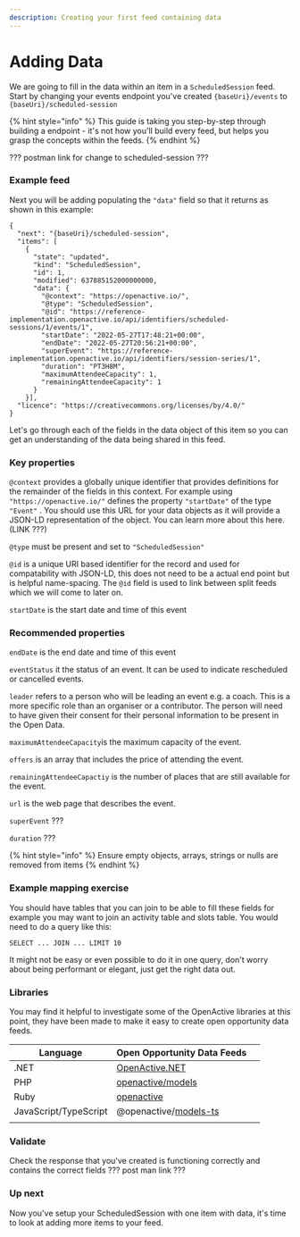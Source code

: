 ```yaml
---
description: Creating your first feed containing data
---
```


# Adding Data

We are going to fill in the data within an item in a `ScheduledSession` feed. Start by changing your events endpoint you've created `{baseUri}/events` to `{baseUri}/scheduled-session`

{% hint style="info" %}
This guide is taking you step-by-step through building a endpoint - it's not how you'll build every feed, but helps you grasp the concepts within the feeds.
{% endhint %}

??? postman link for change to scheduled-session ???

### Example feed

Next you will be adding populating the `"data"` field so that it returns as shown in this example:&#x20;

```
{
  "next": "{baseUri}/scheduled-session",
  "items": [
    {
      "state": "updated",
      "kind": "ScheduledSession",
      "id": 1,
      "modified": 637885152000000000,
      "data": {
        "@context": "https://openactive.io/",
        "@type": "ScheduledSession",
        "@id": "https://reference-implementation.openactive.io/api/identifiers/scheduled-sessions/1/events/1",
        "startDate": "2022-05-27T17:48:21+00:00",
        "endDate": "2022-05-27T20:56:21+00:00",
        "superEvent": "https://reference-implementation.openactive.io/api/identifiers/session-series/1",
        "duration": "PT3H8M",
        "maximumAttendeeCapacity": 1,
        "remainingAttendeeCapacity": 1
      }
    }],
  "licence": "https://creativecommons.org/licenses/by/4.0/"
}  
```

Let's go through each of the fields in the data object of this item so you can get an understanding of the data being shared in this feed.

### Key properties

`@context` provides a globally unique identifier that provides definitions for the remainder of the fields in this context. For example using `"https://openactive.io/"` defines the property `"startDate"` of the type `"Event"` . You should use this URL for your data objects as it will provide a JSON-LD representation of the object. You can learn more about this here. (LINK ???)&#x20;

`@type` must be present and set to `"ScheduledSession"`

`@id` is a unique URI based identifier for the record and used for compatability with JSON-LD, this does not need to be a actual end point but is helpful name-spacing. The `@id` field is used to link between split feeds which we will come to later on.&#x20;

`startDate` is the start date and time of this event

### Recommended properties

`endDate` is the end date and time of this event

`eventStatus` it the status of an event. It can be used to indicate rescheduled or cancelled events.

`leader` refers to a person who will be leading an event e.g. a coach. This is a more specific role than an organiser or a contributor. The person will need to have given their consent for their personal information to be present in the Open Data.

`maximumAttendeeCapacity`is the maximum capacity of the event.

`offers` is an array that includes the price of attending the event.

`remainingAttendeeCapactiy` is the number of places that are still available for the event.

`url` is the web page that describes the event.

`superEvent` ???

`duration` ???

{% hint style="info" %}
Ensure empty objects, arrays, strings or nulls are removed from items
{% endhint %}

### Example mapping exercise

You should have tables that you can join to be able to fill these fields for example you may want to join an activity table and slots table. You would need to do a query like this:

```
SELECT ... JOIN ... LIMIT 10
```

It might not be easy or even possible to do it in one query, don't worry about being performant or elegant, just get the right data out.

### Libraries

You may find it helpful to investigate some of the OpenActive libraries at this point, they have been made to make it easy to create open opportunity data feeds.

| Language              | Open Opportunity Data Feeds                                                  |   |
| --------------------- | ---------------------------------------------------------------------------- | - |
| .NET                  | [OpenActive.NET](https://www.nuget.org/packages/OpenActive.NET/)             |   |
| PHP                   | [openactive/models](https://packagist.org/packages/openactive/models)        |   |
| Ruby                  | [openactive](https://rubygems.org/gems/openactive)                           |   |
| JavaScript/TypeScript | @openactive/[models-ts](https://www.npmjs.com/package/@openactive/models-ts) |   |
|                       |                                                                              |   |

### Validate

Check the response that you've created is functioning correctly and contains the correct fields ??? post man link ???

### Up next

Now you've setup your ScheduledSession with one item with data, it's time to look at adding more items to your feed.
